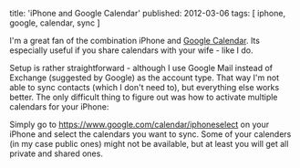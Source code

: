 title: 'iPhone and Google Calendar'
published: 2012-03-06
tags: [ iphone, google, calendar, sync ]

I'm a great fan of the combination iPhone and
[Google Calendar](https://www.google.com/calendar). Its especially useful if
you share calendars with your wife - like I do.

Setup is rather straightforward - although I use Google Mail instead of
Exchange (suggested by Google) as the account type. That way I'm not able to
sync contacts (which I don't need to), but everything else works better. The
only difficult thing to figure out was how to activate multiple calendars for
your iPhone:

Simply go to <https://www.google.com/calendar/iphoneselect> on your iPhone
and select the calendars you want to sync. Some of your calenders (in my case
public ones) might not be available, but at least you will get all private and
shared ones.
